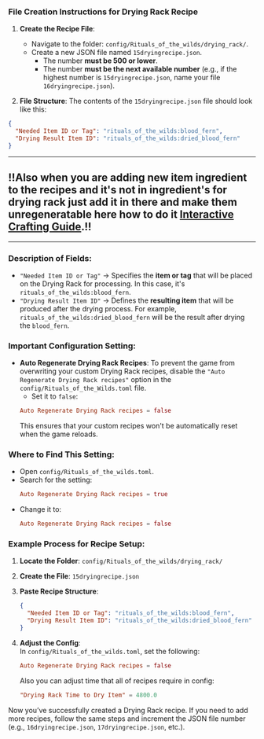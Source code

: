 ### File Creation Instructions for Drying Rack Recipe

1. **Create the Recipe File**:
   - Navigate to the folder: `config/Rituals_of_the_wilds/drying_rack/`.
   - Create a new JSON file named `15dryingrecipe.json`.
        - The number **must be 500 or lower**.  
        - The number **must be the next available number** (e.g., if the highest number is `15dryingrecipe.json`, name your file `16dryingrecipe.json`).  

2. **File Structure**:
   The contents of the `15dryingrecipe.json` file should look like this:

```json
{
  "Needed Item ID or Tag": "rituals_of_the_wilds:blood_fern",
  "Drying Result Item ID": "rituals_of_the_wilds:dried_blood_fern"
}
```

---

## !!**Also when you are adding new item ingredient to the recipes and it's not in ingredient's for drying rack just add it in there and make them unregeneratable here how to do it **[Interactive Crafting Guide](docs/interactive_crafting.md)**.**!!

---

### Description of Fields:
- `"Needed Item ID or Tag"` → Specifies the **item or tag** that will be placed on the Drying Rack for processing. In this case, it's `rituals_of_the_wilds:blood_fern`.
- `"Drying Result Item ID"` → Defines the **resulting item** that will be produced after the drying process. For example, `rituals_of_the_wilds:dried_blood_fern` will be the result after drying the `blood_fern`.

### Important Configuration Setting:
- **Auto Regenerate Drying Rack Recipes**: To prevent the game from overwriting your custom Drying Rack recipes, disable the `"Auto Regenerate Drying Rack recipes"` option in the `config/Rituals_of_the_Wilds.toml` file.
  - Set it to `false`:
  ```toml
  Auto Regenerate Drying Rack recipes = false
  ```
  This ensures that your custom recipes won't be automatically reset when the game reloads.

### Where to Find This Setting:
- Open `config/Rituals_of_the_wilds.toml`.
- Search for the setting:
  ```toml
  Auto Regenerate Drying Rack recipes = true
  ```
- Change it to:
  ```toml
  Auto Regenerate Drying Rack recipes = false
  ```

### Example Process for Recipe Setup:

1. **Locate the Folder**: `config/Rituals_of_the_wilds/drying_rack/`
2. **Create the File**: `15dryingrecipe.json`
3. **Paste Recipe Structure**:
   ```json
   {
     "Needed Item ID or Tag": "rituals_of_the_wilds:blood_fern",
     "Drying Result Item ID": "rituals_of_the_wilds:dried_blood_fern"
   }
   ```

4. **Adjust the Config**:  
   In `config/Rituals_of_the_wilds.toml`, set the following:
   ```toml
   Auto Regenerate Drying Rack recipes = false
   ```
   Also you can adjust time that all of recipes require in config:
   ```toml
   "Drying Rack Time to Dry Item" = 4800.0
   ```

Now you’ve successfully created a Drying Rack recipe. If you need to add more recipes, follow the same steps and increment the JSON file number (e.g., `16dryingrecipe.json`, `17dryingrecipe.json`, etc.).
